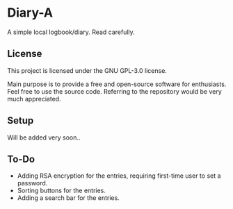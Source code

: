 # Diary-A

A simple local logbook/diary. Read carefully.

## License

This project is licensed under the GNU GPL-3.0 license.

Main purpose is to provide a free and open-source software for enthusiasts. Feel free to use the source code. Referring to the repository would be very much appreciated.

## Setup

Will be added very soon..

## To-Do

- Adding RSA encryption for the entries, requiring first-time user to set a password.
- Sorting buttons for the entries.
- Adding a search bar for the entries.
